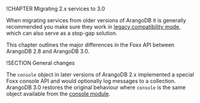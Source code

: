 !CHAPTER Migrating 2.x services to 3.0

When migrating services from older versions of ArangoDB it is generally recommended you make sure they work in [legacy compatibility mode](../LegacyMode.md), which can also serve as a stop-gap solution.

This chapter outlines the major differences in the Foxx API between ArangoDB 2.8 and ArangoDB 3.0.

!SECTION General changes

The `console` object in later versions of ArangoDB 2.x implemented a special Foxx console API and would optionally log messages to a collection. ArangoDB 3.0 restores the original behaviour where `console` is the same object available from the [console module](../../Appendix/JavaScriptModules/Console.md).
